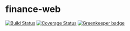 # finance-web

[![Build Status](https://travis-ci.org/gabrieltanchen/expense-web.svg?branch=master)](https://travis-ci.org/gabrieltanchen/expense-web)
[![Coverage Status](https://coveralls.io/repos/github/gabrieltanchen/expense-web/badge.svg)](https://coveralls.io/github/gabrieltanchen/expense-web) [![Greenkeeper badge](https://badges.greenkeeper.io/gabrieltanchen/expense-web.svg)](https://greenkeeper.io/)
